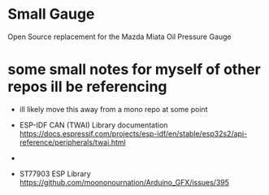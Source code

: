 # Small Gauge
 Open Source replacement for the Mazda Miata Oil Pressure Gauge 


# some small notes for myself of other repos ill be referencing
- ill likely move this away from a mono repo at some point

- ESP-IDF CAN (TWAI) Library documentation
https://docs.espressif.com/projects/esp-idf/en/stable/esp32s2/api-reference/peripherals/twai.html

- 

- ST77903 ESP Library
https://github.com/moononournation/Arduino_GFX/issues/395

